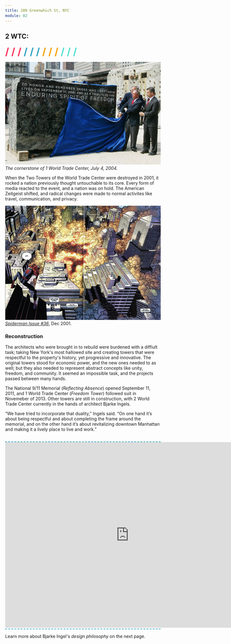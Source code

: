 ```yaml
---
title: 200 Greenwhich St, NYC
module: 02
---
```


## 2 WTC:
<span style="color: #FC315A; font-size: xx-large; font-weight: bold">/ / / </span>
<span style="color: #33A3C1; font-size: xx-large; font-weight: bold">/ / / </span>
<span style="color: #F5A205; font-size: xx-large; font-weight: bold">/ / / </span>
<span style="color: #53DFD3; font-size: xx-large; font-weight: bold">/ / /</span>

![Cornerstone to WTC Memorial](../imgs/wtc-cornerstone.jpg)
_The cornerstone of 1 World Trade Center, July 4, 2004._

When the Two Towers of the World Trade Center were destroyed in 2001, it rocked a nation previously thought untouchable to its core. Every form of media reacted to the event, and a nation was on hold. The American Zeitgeist shifted, and radical changes were made to normal activites like travel, communication, and privacy.

![Spiderman Issue #36](../imgs/wtc-spiderman2.png)
[_Spiderman Issue #36_](https://imgur.com/gallery/83xZp), Dec 2001.

### Reconstruction
<!--Reconstruction on the World Trade Center site was mired in difficulties from the beginning. Families of the victims rejected site plans, Groud Zero was filled with toxic dust, and a sagging economy diminished the need for large office buildings.-->

The architects who were brought in to rebuild were burdened with a diffiult task; taking New York's most hallowed site and creating towers that were respectful to the property's history, yet progressive and innovative. The original towers stood for economic power, and the new ones needed to as well; but they also needed to represent abstract concepts like unity, freedom, and community. It seemed an impossible task, and the projects passed between many hands.

The National 9/11 Memorial (_Reflecting Absence_) opened September 11, 2011, and 1 World Trade Center (_Freedom Tower_) followed suit in Novemeber of 2013. Other towers are still in construction, with 2 World Trade Center currently in the hands of architect Bjarke Ingels.

“We have tried to incorporate that duality,” Ingels said. “On one hand it’s about being respectful and about completing the frame around the memorial, and on the other hand it’s about revitalizing downtown Manhattan and making it a lively place to live and work.”

<br>
<div style="border-top: 2px dashed #33A3C1; border-bottom: 2px dashed #33A3C1;">
<iframe src="https://h5p.org/h5p/embed/117335" width="800" height="600" frameborder="0" allowfullscreen="allowfullscreen"></iframe><script src="https://h5p.org/sites/all/modules/h5p/library/js/h5p-resizer.js" charset="UTF-8"></script></div>

Learn more about Bjarke Ingel's _design philosophy_ on the next page.
